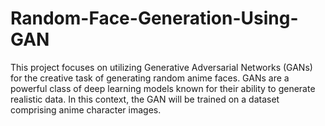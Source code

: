 # Random-Face-Generation-Using-GAN
This project focuses on utilizing Generative Adversarial Networks (GANs) for the creative task of generating random anime faces. GANs are a powerful class of deep learning models known for their ability to generate realistic data. In this context, the GAN will be trained on a dataset comprising anime character images.
